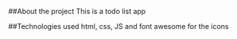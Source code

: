 ##About the project
This is a todo list app

##Technologies used
html, css, JS and font awesome for the icons